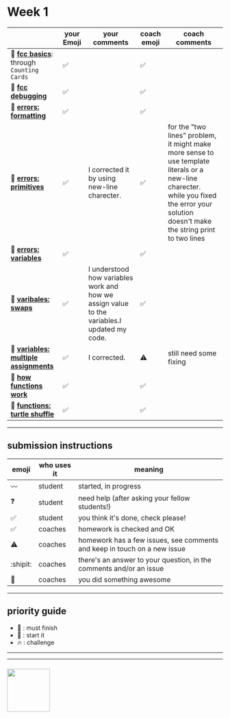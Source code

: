 # Week 1

|  | your Emoji | your comments | coach emoji | coach comments |
| --- | --- | --- | --- | --- |
| :seedling: __[fcc basics](./fcc-basic-js-pt-1.md)__: through ```Counting Cards``` |:white_check_mark: | | :white_check_mark: | |
| :dash: __[fcc debugging](./fcc-debugging.md)__ |:white_check_mark: | | :white_check_mark: | |
| :seedling: __[errors: formatting](./jl-errors-formatting.md)__ | :white_check_mark:| | :white_check_mark: | |
| :seedling: __[errors: primitives](./jl-errors-primitive-types.md)__ |:white_check_mark: |I corrected it by using new-line charecter.  | :white_check_mark: | for the "two lines" problem, it might make more sense to use template literals or a new-line charecter.  while you fixed the error your solution doesn't make the string print to two lines |
| :seedling: __[errors: variables](./jl-errors-variables.md)__ | :white_check_mark:| | :white_check_mark: | |
| :seedling: __[varibales: swaps](./jl-variables-swaps.md)__ | :white_check_mark: | I understood how variables work and how we assign value to the variables.I updated my code. | :white_check_mark: | |
| :dash: __[variables: multiple assignments](./jl-variables-multiple.md)__ | :white_check_mark: |I corrected. | :warning: | still need some fixing |
| :seedling: __[how functions work](./jl-functions.md)__ |  :white_check_mark:| | :white_check_mark: | |
| :dash: __[functions: turtle shuffle](./jl-turtle-shuffle.md)__ | :white_check_mark: | | :white_check_mark: | |

---


## submission instructions

| emoji | who uses it | meaning |
| --- | --- | --- |
|  :wavy_dash: | student | started, in progress  | 
| :question: | student | need help (after asking your fellow students!) | 
| :white_check_mark: | student | you think it's done, check please! | 
| :white_check_mark: | coaches | homework is checked and OK |
| :warning: | coaches | homework has a few issues, see comments and keep in touch on a new issue |
| :shipit: | coaches | there's an answer to your question, in the comments and/or an issue  | 
| :star2: | coaches | you did something awesome |

---

## priority guide

* :seedling: : must finish
* :dash: : start it
* :fire: : challenge

___
___
### <a href="https://hackyourfuture.be" target="_blank"><img src="https://pbs.twimg.com/profile_images/984474625009741824/Bs_qKx6-_400x400.jpg" width="100" height="100"></img></a>

